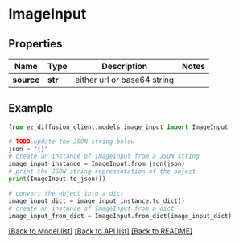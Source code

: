 # ImageInput


## Properties

Name | Type | Description | Notes
------------ | ------------- | ------------- | -------------
**source** | **str** | either url or base64 string | 

## Example

```python
from ez_diffusion_client.models.image_input import ImageInput

# TODO update the JSON string below
json = "{}"
# create an instance of ImageInput from a JSON string
image_input_instance = ImageInput.from_json(json)
# print the JSON string representation of the object
print(ImageInput.to_json())

# convert the object into a dict
image_input_dict = image_input_instance.to_dict()
# create an instance of ImageInput from a dict
image_input_from_dict = ImageInput.from_dict(image_input_dict)
```
[[Back to Model list]](../README.md#documentation-for-models) [[Back to API list]](../README.md#documentation-for-api-endpoints) [[Back to README]](../README.md)


